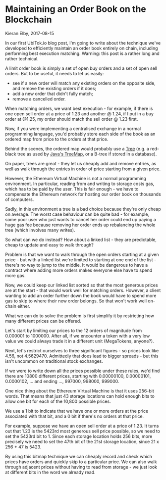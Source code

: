 # Maintaining an Order Book on the Blockchain

Kieran Elby, 2017-08-15

In our first UbiTok.io blog post, I'm going to write about the technique we've developed to efficiently maintain an order book entirely on chain, including performing best execution matching. Warning: this post is a rather long and rather technical.

A limit order book is simply a set of open buy orders and a set of open sell orders. But to be useful, it needs to let us easily:
 - see if a new order will match any existing orders on the opposite side, and remove the existing orders if it does;
 - add a new order that didn't fully match;
 - remove a cancelled order.

When matching orders, we want best execution - for example, if there is one open sell order at a price of 1.23 and another @ 1.24, if I put in a buy order at @1.25, my order should match the sell order @ 1.23 first.

Now, if you were implementing a centralised exchange in a normal programming language, you'd probably store each side of the book as an ordered map from price to the orders at that price. 

Behind the scenes, the ordered map would probably use a [Tree](https://en.wikipedia.org/wiki/Tree_%28data_structure%29) (e.g. a red-black tree as used by [Java's TreeMap](https://docs.oracle.com/javase/8/docs/api/java/util/TreeMap.html), or a B-tree if stored in a database).

On paper, trees are great - they let us cheaply add and remove entries, as well as walk through the entries in order of price starting from a given price.

However, the Ethereum Virtual Machine is not a normal programming environment. In particular, reading from and writing to storage costs gas, which has to be paid by the user. This is fair enough - we have to compensate the Ethereum network for hosting our order book on thousands of computers.

Sadly, in this environment a tree is a bad choice because they're only cheap on average. The worst case behaviour can be quite bad - for example, some poor user who just wants to cancel her order could end up paying a huge gas fee because removing her order ends up rebalancing the whole tree (which involves many writes).

So what can we do instead? How about a linked list - they are predictable, cheap to update and easy to walk through?

Problem is that we want to walk through the open orders starting at a given price - but with a linked list we're limited to starting at one end of the list - there's no way to jump to the middle. It would be dangerous to have a contract where adding more orders makes everyone else have to spend more gas.

Now, we could keep our linked list sorted so that the most generous prices are at the start - that would work well for matching orders. However, a client wanting to add an order further down the book would have to spend more gas to skip to where their new order belongs. So that won't work well on-chain either.

What we can do to solve the problem is first simplify it by restricting how many different prices can be offered.

Let's start by limiting our prices to the 12 orders of magnitude from 0.000001 to 1000000. After all, if we encounter a token with a very low value we could always trade it in a different unit (MegaTokens, anyone?).

Next, let's restrict ourselves to three significant figures - so prices look like 4.56, not 4.5629470. Admittedly that does lead to bigger spreads - but this isn't uncommon on traditional stock exchanges.

If we were to write down all the prices possible under these rules, we'd find there are 10800 different prices, starting with 0.00000100, 0.00000101, 0.0000102, ... and ending ..., 997000, 998000, 999000.

One nice thing about the Ethereum Virtual Machine is that it uses 256-bit words. That means that just 43 storage locations can hold enough bits to allow one bit for each of the 10,800 possible prices.

We use a 1 bit to indicate that we have one or more orders at the price associated with that bit, and a 0 bit if there's no orders at that price.

For example, suppose we have an open sell order at a price of 1.23. It turns out that 1.23 is the 5423rd most generous sell price possible, so we need to set the 5423rd bit to 1. Since each storage location holds 256 bits, more precisely we need to set the 47th bit of the 21st storage location, since 21 x 256 + 47 is 5423.

By using this bitmap technique we can cheaply record and check which prices have orders and quickly skip to a particular price. We can also walk through adjacent prices without having to read from storage - we just look at different bits in the word we already read.
